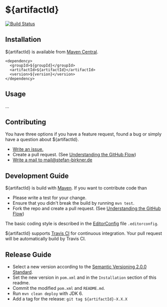 # ${artifactId}

[![Build Status](https://travis-ci.org/stefanbirkner/${artifactId}.svg?branch=master)](https://travis-ci.org/stefanbirkner/${artifactId})


## Installation

${artifactId} is available from
[Maven Central](http://search.maven.org/).

    <dependency>
      <groupId>${groupId}</groupId>
      <artifactId>${artifactId}</artifactId>
      <version>${version}</version>
    </dependency>


## Usage

...


## Contributing

You have three options if you have a feature request, found a bug or
simply have a question about ${artifactId}.

* [Write an issue.](https://github.com/stefanbirkner/${artifactId}/issues/new)
* Create a pull request. (See [Understanding the GitHub Flow](https://guides.github.com/introduction/flow/index.html))
* [Write a mail to mail@stefan-birkner.de](mailto:mail@stefan-birkner.de)

## Development Guide

${artifactId} is build with [Maven](http://maven.apache.org/). If you
want to contribute code than

* Please write a test for your change.
* Ensure that you didn't break the build by running `mvn test`.
* Fork the repo and create a pull request. (See [Understanding the GitHub Flow](https://guides.github.com/introduction/flow/index.html))

The basic coding style is described in the
[EditorConfig](http://editorconfig.org/) file `.editorconfig`.

${artifactId} supports [Travis CI](https://travis-ci.org/) for continuous
integration. Your pull request will be automatically build by Travis
CI.


## Release Guide

* Select a new version according to the
  [Semantic Versioning 2.0.0 Standard](http://semver.org/).
* Set the new version in `pom.xml` and in the `Installation` section of
  this readme.
* Commit the modified `pom.xml` and `README.md`.
* Run `mvn clean deploy` with JDK 6.
* Add a tag for the release: `git tag ${artifactId}-X.X.X`
